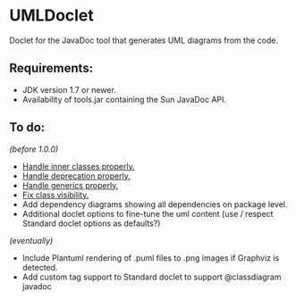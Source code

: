 # UMLDoclet
Doclet for the JavaDoc tool that generates UML diagrams from the code.

## Requirements:

- JDK version 1.7 or newer.
- Availability of tools.jar containing the Sun JavaDoc API.

## To do:

_(before 1.0.0)_

- [Handle inner classes properly.](https://github.com/talsma-ict/umldoclet/issues/1)
- [Handle deprecation properly.](https://github.com/talsma-ict/umldoclet/issues/2)
- [Handle generics properly.](https://github.com/talsma-ict/umldoclet/issues/3)
- [Fix class visibility.](https://github.com/talsma-ict/umldoclet/issues/4)
- Add dependency diagrams showing all dependencies on package level.
- Additional doclet options to fine-tune the uml content (use / respect Standard doclet options as defaults?)

_(eventually)_

- Include Plantuml rendering of .puml files to .png images if Graphviz is detected.
- Add custom tag support to Standard doclet to support @classdiagram javadoc
